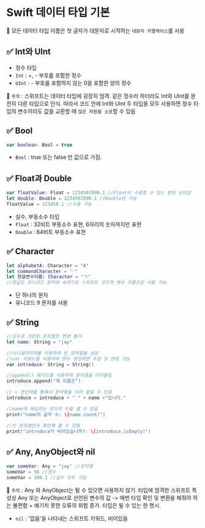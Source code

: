 # Swift 데이터 타입 기본

🌟 모든 데이터 타입 이름은 첫 글자가 대문자로 시작하는 `대문자 카멜케이스`를 사용

## ✅ Int와 UInt

- 정수 타입 
- `Int` : +, - 부호를 포함한 정수
- `UInt` : - 부호를 포함하지 않는 0을 포함한 양의 정수

🚨 `주의` : 스위프트는 데이터 타입에 굉장히 엄격. 같은 정수라 하더라도 Int와 UInt를 완전히 다른 타입으로 인식. 따라서 코드 안에 Int와 UInt 두 타입을 모두 사용하면 정수 타입의 변수끼리도 값을 교환할 때 `많은 자원을 소모`할 수 있음

## ✅ Bool

```swift
var boolean: Bool = true
```
- `Bool` : true 또는 false 만 값으로 가짐.


## ✅ Float과 Double

```swift
var floatValue: Float = 1234567890.1 //Float이 수용할 수 있는 범위 넘어섬
let double: Double = 1234567890.1 //Double은 가능
floatValue = 123456.1 //수용 가능
```
- 실수, 부동소수 타입
- `Float` : 32비트 부동소수 표현, 6자리의 숫자까지만 표현
- `Double` : 64비트 부동소수 표현

## ✅ Character
```swift
let alphabetA: Character = "A"
let commandCharacter = "♡"
let 한글변수이름: Character = "ㄱ"
//한글도 유니코드 문자에 속하므로 스위프트 코드의 변수 이름으로 사용 가능.
```
- 단 하나의 문자
- 유니코드 9 문자를 사용

## ✅ String

```swift
//상수로 선언된 문자열은 변경 불가
let name: String = "jay"

//이니셜라이저를 사용하여 빈 문자열을 생성
//var 키워드를 사용하여 변수 생성하면 수정 및 변경 가능
var introduce: String = String()

//append() 메서드를 사용하여 문자열을 이어붙임
introduce.append("제 이름은")

// + 연산자를 통해서 문자열을 이어 붙일 수 있음
introduce = introduce + " " + name +"입니다."

//name에 해당하는 문자의 수를 셀 수 있음
print("name의 글자 수: \(name.count)")

//빈 문자열인지 확인해 볼 수 있음
print("introduce가 비어있습니까?: \(introduce.isEmpty)")

```

## ✅ Any, AnyObject와 nil

```swift
var someVar: Any = "jay" //문자열
someVar = 50 //정수
someVar = 100.1 //실수 모두 가능
```

🚨 `주의` : Any 와 AnyObject는 될 수 있으면 사용하지 않기. 타입에 엄격한 스위프트 특성상 Any 또는 AnyObject로 선언된 변수의 값 -> 매번 타입 확인 및 변환을 해줘야 하는 불편함 + 예기치 못한 오류의 위험 증가. 타입은 될 수 있는 한 명시.

- `nil` : '없음'을 나타내는 스위프트 키워드, 비어있음
